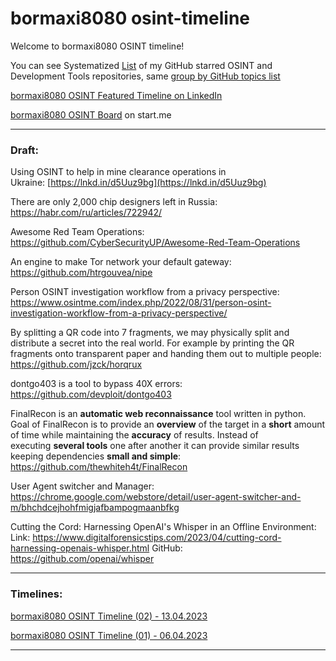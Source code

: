 # bormaxi8080 osint-timeline


Welcome to bormaxi8080 OSINT timeline!

You can see Systematized [List](https://github.com/bormaxi8080/github-starred-repos-builder/blob/main/starred_repos.md) of my GitHub starred OSINT and Development Tools repositories, same [group by GitHub topics list](https://github.com/bormaxi8080/starred)

[bormaxi8080 OSINT Featured Timeline on LinkedIn](https://www.linkedin.com/in/maxim-marshak/details/featured/)

[bormaxi8080 OSINT Board](https://start.me/p/X2G0DB/bormaxi8080-osint-board) on start.me

----

### Draft:

Using OSINT to help in mine clearance operations in Ukraine: [https://lnkd.in/d5Uuz9bg](https://lnkd.in/d5Uuz9bg)

There are only 2,000 chip designers left in Russia: https://habr.com/ru/articles/722942/

Awesome Red Team Operations: https://github.com/CyberSecurityUP/Awesome-Red-Team-Operations

An engine to make Tor network your default gateway: https://github.com/htrgouvea/nipe

Person OSINT investigation workflow from a privacy perspective: https://www.osintme.com/index.php/2022/08/31/person-osint-investigation-workflow-from-a-privacy-perspective/

By splitting a QR code into 7 fragments, we may physically split and distribute a secret into the real world. For example by printing the QR fragments onto transparent paper and handing them out to multiple people: https://github.com/jzck/horqrux

dontgo403 is a tool to bypass 40X errors: https://github.com/devploit/dontgo403

FinalRecon is an **automatic web reconnaissance** tool written in python. Goal of FinalRecon is to provide an **overview** of the target in a **short** amount of time while maintaining the **accuracy** of results. Instead of executing **several tools** one after another it can provide similar results keeping dependencies **small and simple**: https://github.com/thewhiteh4t/FinalRecon

User Agent switcher and Manager: https://chrome.google.com/webstore/detail/user-agent-switcher-and-m/bhchdcejhohfmigjafbampogmaanbfkg

Cutting the Cord: Harnessing OpenAI's Whisper in an Offline Environment:
Link: https://www.digitalforensicstips.com/2023/04/cutting-cord-harnessing-openais-whisper.html
GitHub: https://github.com/openai/whisper



----

### Timelines:

[bormaxi8080 OSINT Timeline (02) - 13.04.2023](bormaxi8080-osint-timeline_13.04.2023)

[bormaxi8080 OSINT Timeline (01) - 06.04.2023](bormaxi8080-osint-timeline_06.04.2023.md)

----

